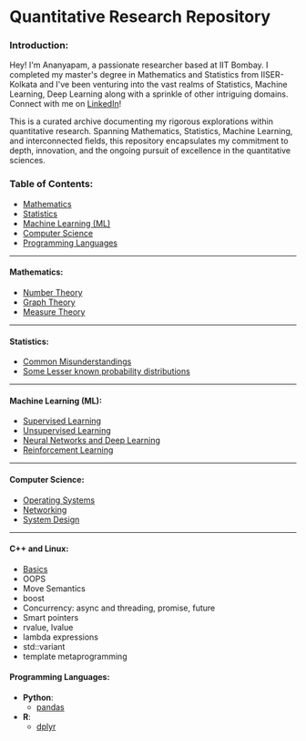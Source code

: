 # Quantitative Research Repository

### Introduction:
Hey! I'm Ananyapam, a passionate researcher based at IIT Bombay. I completed my master's degree in Mathematics and Statistics from IISER-Kolkata and I've been venturing into the vast realms of Statistics, Machine Learning, Deep Learning along with a sprinkle of other intriguing domains. Connect with me on [LinkedIn](https://www.linkedin.com/in/ananyapam-de-523757166/)!

This is a curated archive documenting my rigorous explorations within quantitative research. Spanning Mathematics, Statistics, Machine Learning, and interconnected fields, this repository encapsulates my commitment to depth, innovation, and the ongoing pursuit of excellence in the quantitative sciences.
  
### Table of Contents:
- [Mathematics](#mathematics)
- [Statistics](#statistics)
- [Machine Learning (ML)](#ml)
- [Computer Science](#cs)
- [Programming Languages](#programming-languages)

---

#### Mathematics:
- [Number Theory](./Mathematics/Number_Theory.md)
- [Graph Theory](./Mathematics/Graph_Theory.md)
- [Measure Theory](./Mathematics/Measure_Theory.md)

---

#### Statistics:
- [Common Misunderstandings](./Statistics/Common_Misunderstandings.md)
- [Some Lesser known probability distributions](./Statistics/Probability_Distributions.md)

---

#### Machine Learning (ML):
- [Supervised Learning](./ML/Supervised_Learning.md)
- [Unsupervised Learning](./ML/Unsupervised_Learning.md)
- [Neural Networks and Deep Learning](./ML/Neural_Networks.md)
- [Reinforcement Learning](./ML/Reinforcement_Learning.md)

---

#### Computer Science:
- [Operating Systems](./Computer_Science/Operating_Systems.md)
- [Networking](./Computer_Science/Networking.md)
- [System Design](./Computer_Science/System_Design.md)

---

#### C++ and Linux:
- [Basics](https://www.youtube.com/watch?v=bMKzi6aEBbE&list=PL0oekSefhQVJdk0hSRu6sZ2teWM740NtL)
- OOPS
- Move Semantics
- boost
- Concurrency: async and threading, promise, future
- Smart pointers
- rvalue, lvalue
- lambda expressions
- std::variant
- template metaprogramming

#### Programming Languages:
- **Python**:
  - [pandas](./Programming_Languages/Python/pandas.md)
- **R**:
  - [dplyr](./Programming_Languages/R/dplyr.md)